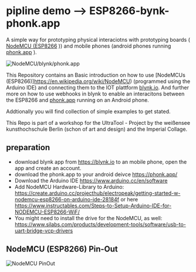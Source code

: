 
# pipline demo --> ESP8266-bynk-phonk.app
A simple way for prototyping physical interaciotns with prototyping boards ( [NodeMCU (ESP8266](https://en.wikipedia.org/wiki/NodeMCU) )) and mobile phones (android phones running [phonk.app](https://phonk.app/) ). 

![NodeMCU/blynk/phonk.app](https://raw.githubusercontent.com/tomekness/pipeline_esp8266-blynk-phonkApp/master/images/allApps.jpg)


This Repository contains an Basic introduction on how to use [NodeMCUs (ESP8266)]https://en.wikipedia.org/wiki/NodeMCU) (programmed using the Arduino IDE) and connecting them to the IOT plattform [blynk.io](https://blynk.io). And further more on how to use webhooks in blynk to enable an interacitons between the ESP8266 and [phonk.app]( https://phonk.app/) running on an Android phone.

Addtionally you will find collection of simple examples to get stated.

This Repo is part of a workshop for the UltraTool - Project by the weißensee kunsthochschule Berlin (schon of art and design) and the Imperial Collage.


## preparation

* download blynk app from https://blynk.io to an mobile phone, open the app and create an account. 
* download the phonk.app to your android deivce https://phonk.app/
* Download the Arduino IDE https://www.arduino.cc/en/software 
* Add NodeMCU Hardware-Library to Arduino: https://create.arduino.cc/projecthub/electropeak/getting-started-w-nodemcu-esp8266-on-arduino-ide-28184f or here https://www.instructables.com/Steps-to-Setup-Arduino-IDE-for-NODEMCU-ESP8266-WiF/
* You might need to install the drive for the NodeMCU, as well: https://www.silabs.com/products/development-tools/software/usb-to-uart-bridge-vcp-drivers


## NodeMCU (ESP8266) Pin-Out

![NodeMCU PinOut](https://camo.githubusercontent.com/2c53457216c16d904b4fe200948bc59926b1bf7ff33e46aca47df24a7bb917af/68747470733a2f2f62656e6e74686f6d73656e2e66696c65732e776f726470726573732e636f6d2f323031352f31322f6e6f64656d63755f70696e6f75745f3730302d322e706e67)
